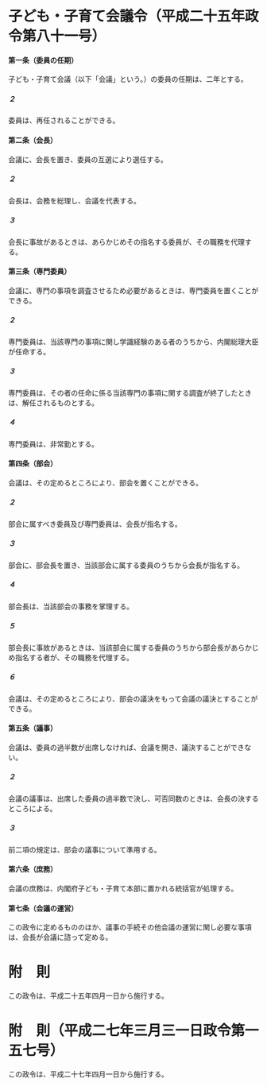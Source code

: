 # 子ども・子育て会議令（平成二十五年政令第八十一号）
#### 第一条（委員の任期）
子ども・子育て会議（以下「会議」という。）の委員の任期は、二年とする。
##### ２
委員は、再任されることができる。
#### 第二条（会長）
会議に、会長を置き、委員の互選により選任する。
##### ２
会長は、会務を総理し、会議を代表する。
##### ３
会長に事故があるときは、あらかじめその指名する委員が、その職務を代理する。
#### 第三条（専門委員）
会議に、専門の事項を調査させるため必要があるときは、専門委員を置くことができる。
##### ２
専門委員は、当該専門の事項に関し学識経験のある者のうちから、内閣総理大臣が任命する。
##### ３
専門委員は、その者の任命に係る当該専門の事項に関する調査が終了したときは、解任されるものとする。
##### ４
専門委員は、非常勤とする。
#### 第四条（部会）
会議は、その定めるところにより、部会を置くことができる。
##### ２
部会に属すべき委員及び専門委員は、会長が指名する。
##### ３
部会に、部会長を置き、当該部会に属する委員のうちから会長が指名する。
##### ４
部会長は、当該部会の事務を掌理する。
##### ５
部会長に事故があるときは、当該部会に属する委員のうちから部会長があらかじめ指名する者が、その職務を代理する。
##### ６
会議は、その定めるところにより、部会の議決をもって会議の議決とすることができる。
#### 第五条（議事）
会議は、委員の過半数が出席しなければ、会議を開き、議決することができない。
##### ２
会議の議事は、出席した委員の過半数で決し、可否同数のときは、会長の決するところによる。
##### ３
前二項の規定は、部会の議事について準用する。
#### 第六条（庶務）
会議の庶務は、内閣府子ども・子育て本部に置かれる統括官が処理する。
#### 第七条（会議の運営）
この政令に定めるもののほか、議事の手続その他会議の運営に関し必要な事項は、会長が会議に諮って定める。
# 附　則
この政令は、平成二十五年四月一日から施行する。
# 附　則（平成二七年三月三一日政令第一五七号）
この政令は、平成二十七年四月一日から施行する。
